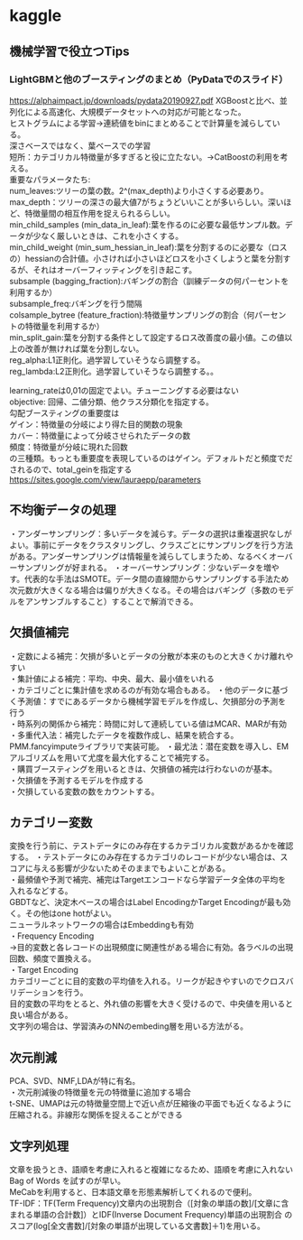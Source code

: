 # kaggle
## 機械学習で役立つTips
### LightGBMと他のブースティングのまとめ（PyDataでのスライド）  
https://alphaimpact.jp/downloads/pydata20190927.pdf
XGBoostと比べ、並列化による高速化、大規模データセットへの対応が可能となった。  
ヒストグラムによる学習→連続値をbinにまとめることで計算量を減らしている。  
深さベースではなく、葉ベースでの学習  
短所：カテゴリカル特徴量が多すぎると役に立たない。→CatBoostの利用を考える。  
重要なパラメータたち:  
num_leaves:ツリーの葉の数。2^(max_depth)より小さくする必要あり。  
max_depth：ツリーの深さの最大値7がちょうどいいことが多いらしい。深いほど、特徴量間の相互作用を捉えられるらしい。  
min_child_samples (min_data_in_leaf):葉を作るのに必要な最低サンプル数。データが少なく厳しいときは、これを小さくする。  
min_child_weight (min_sum_hessian_in_leaf):葉を分割するのに必要な（ロスの）hessianの合計値。小さければ小さいほどロスを小さくしようと葉を分割するが、それはオーバーフィッティングを引き起こす。  
subsample (bagging_fraction):バギングの割合（訓練データの何パーセントを利用するか）  
subsample_freq:バギングを行う間隔  
colsample_bytree (feature_fraction):特徴量サンプリングの割合（何パーセントの特徴量を利用するか）  
min_split_gain:葉を分割する条件として設定するロス改善度の最小値。この値以上の改善が無ければ葉を分割しない。  
reg_alpha:L1正則化。過学習していそうなら調整する。  
reg_lambda:L2正則化。過学習していそうなら調整する。。

learning_rateは0,01の固定でよい。チューニングする必要はない  
objective: 回帰、二値分類、他クラス分類化を指定する。  
勾配ブースティングの重要度は  
ゲイン：特徴量の分岐により得た目的関数の現象  
カバー：特徴量によって分岐させられたデータの数  
頻度：特徴量が分岐に現れた回数  
の三種類。もっとも重要度を表現しているのはゲイン。デフォルトだと頻度でだされるので、total_geinを指定する    
https://sites.google.com/view/lauraepp/parameters

## 不均衡データの処理
・アンダーサンプリング：多いデータを減らす。データの選択は重複選択なしがよい。事前にデータをクラスタリングし、クラスごとにサンプリングを行う方法がある。アンダーサンプリングは情報量を減らしてしまうため、なるべくオーバーサンプリングが好まれる。
・オーバーサンプリング：少ないデータを増やす。代表的な手法はSMOTE。データ間の直線間からサンプリングする手法ため次元数が大きくなる場合は偏りが大きくなる。その場合はバギング（多数のモデルをアンサンブルすること）することで解消できる。

## 欠損値補完
・定数による補完：欠損が多いとデータの分散が本来のものと大きくかけ離れやすい  
・集計値による補完：平均、中央、最大、最小値をいれる  
・カテゴリごとに集計値を求めるのが有効な場合もある。
・他のデータに基づく予測値：すでにあるデータから機械学習モデルを作成し、欠損部分の予測を行う  
・時系列の関係から補完：時間に対して連続している値はMCAR、MARが有効  
・多重代入法：補完したデータを複数作成し、結果を統合する。PMM.fancyimputeライブラリで実装可能。
・最尤法：潜在変数を導入し、EMアルゴリズムを用いて尤度を最大化することで補完する。  
・購買ブースティングを用いるときは、欠損値の補完は行わないのが基本。  
・欠損値を予測するモデルを作成する  
・欠損している変数の数をカウントする。  

## カテゴリー変数
変換を行う前に、テストデータにのみ存在するカテゴリカル変数があるかを確認する。
・テストデータにのみ存在するカテゴリのレコードが少ない場合は、スコアに与える影響が少ないためそのままでもよいことがある。  
・最頻値や予測で補完、補完はTargetエンコードなら学習データ全体の平均を入れるなどする。  
GBDTなど、決定木ベースの場合はLabel EncodingかTarget Encodingが最も効く。その他はone hotがよい。  
ニューラルネットワークの場合はEmbeddingも有効  
・Frequency Encoding  
→目的変数と各レコードの出現頻度に関連性がある場合に有効。各ラベルの出現回数、頻度で置換える。   
・Target Encoding  
カテゴリーごとに目的変数の平均値を入れる。リークが起きやすいのでクロスバリデーションを行う。  
目的変数の平均をとると、外れ値の影響を大きく受けるので、中央値を用いると良い場合がある。  
文字列の場合は、学習済みのNNのembeding層を用いる方法がる。  

## 次元削減
PCA、SVD、NMF,LDAが特に有名。  
・次元削減後の特徴量を元の特徴量に追加する場合  
t-SNE、UMAPは元の特徴量空間上で近い点が圧縮後の平面でも近くなるように圧縮される。非線形な関係を捉えることができる

## 文字列処理
文章を扱うとき、語順を考慮に入れると複雑になるため、語順を考慮に入れないBag of Words を試すのが早い。  
MeCabを利用すると、日本語文章を形態素解析してくれるので便利。  
TF-IDF：TF(Term Frequency)文章内の出現割合（[対象の単語の数]/[文章に含まれる単語の合計数]）とIDF(Inverse Document Frequency)単語の出現割合
のスコア(log[全文書数]/[対象の単語が出現している文書数]＋1)を用いる。
